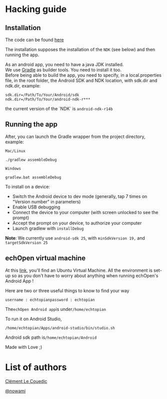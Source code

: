 # Hacking guide

## Installation

The code can be found [here](https://github.com/echopen/PRJ-medtec_androidapp)

The installation supposes the installation of the `NDK` \(see below\) and then running the app.

As an android app, you need to have a java JDK installed.  
We use [Gradle](http://gradle.org/) as builder tools. You need to install it too.  
Before being able to build the app, you need to specify, in a local.properties file, in the root folder, the Android SDK and NDK location, with sdk.dir and ndk.dir, example:

```
sdk.dir=/Path/To/Your/Android/sdk
ndk.dir=/Path/To/Your/android-ndk-r***
```

the current version of the \`NDK\` is `android-ndk-r14b`

## Running the app

After, you can launch the Gradle wrapper from the project directory, example:

`Mac/Linux`

```
./gradlew assembleDebug
```

`Windows`

```
gradlew.bat assembleDebug
```

To install on a device:

* Switch the Android device to dev mode \(generally, tap 7 times on "Version number" in parameters\)
* Enable USB debugging
* Connect the device to your computer \(with screen unlocked to see the prompt\)
* Accept the prompt on your device, to authorize your computer
* Launch gradlew with
  `installDebug`

**Note**: We currently use `android-sdk 25`, with `minSdkVersion 19,` and `targetSdkVersion 25`

## echOpen virtual machine

At this [link](https://drive.google.com/open?id=0B0V8htWBLPWBVEh6ZEJPcFpmTEU), you'll find an Ubuntu Virtual Machine. All the environment is set-up so as you don't have to worry about anything when running echOpen's Android App !

Here are two or three useful things to know to find your way

`username : echtopianpassword : echtopian`

The`echOpen Android app`is under`/home/echtopian`

To run it on Android Studio,

`/home/echtopian/Apps/android-studio/bin/studio.sh`

Android sdk path is`/home/echtopian/Android`

Made with Love ;\)

# List of authors

[Clément Le Couedic](https://www.gitbook.com/book/echopen/echopen_prototyping/edit#)

[@nowami](https://github.com/benchoufi)


